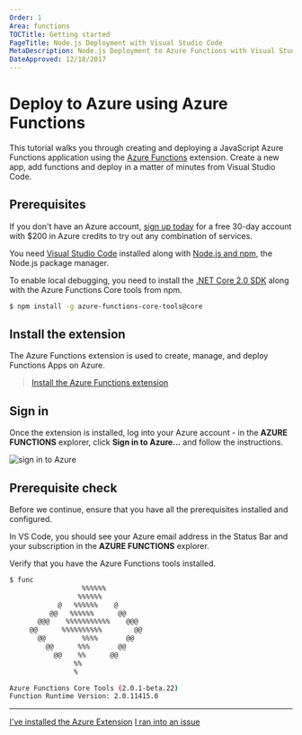 ```yaml
---
Order: 1
Area: functions
TOCTitle: Getting started
PageTitle: Node.js Deployment with Visual Studio Code
MetaDescription: Node.js Deployment to Azure Functions with Visual Studio Code
DateApproved: 12/18/2017
---
```

# Deploy to Azure using Azure Functions

This tutorial walks you through creating and deploying a JavaScript Azure Functions application using the [Azure Functions](https://marketplace.visualstudio.com/items?itemName=ms-azuretools.vscode-azurefunctions) extension. Create a new app, add functions and deploy in a matter of minutes from Visual Studio Code.

## Prerequisites

If you don't have an Azure account, [sign up today](https://azure.microsoft.com/en-us/free/?utm_source=campaign&utm_campaign=vscode-tutorial-node-git&mktingSource=vscode-tutorial-functions) for a free 30-day account with $200 in Azure credits to try out any combination of services.

You need [Visual Studio Code](https://code.visualstudio.com/) installed along with [Node.js and npm](https://nodejs.org/en/download), the Node.js package manager.

To enable local debugging, you need to install the [.NET Core 2.0 SDK](https://www.microsoft.com/net/core) along with the Azure Functions Core tools from npm.

```bash
$ npm install -g azure-functions-core-tools@core
```

## Install the extension

The Azure Functions extension is used to create, manage, and deploy Functions Apps on Azure.

> <a class="tutorial-install-extension-btn" href="vscode:extension/ms-azuretools.vscode-azurefunctions">Install the Azure Functions extension</a>

## Sign in

Once the extension is installed, log into your Azure account - in the **AZURE FUNCTIONS** explorer, click **Sign in to Azure...** and follow the instructions.

![sign in to Azure](images/functions-extension/sign-in.png)

## Prerequisite check

Before we continue, ensure that you have all the prerequisites installed and configured.

In VS Code, you should see your Azure email address in the Status Bar and your subscription in the **AZURE FUNCTIONS** explorer.

Verify that you have the Azure Functions tools installed.

```bash
$ func
                  %%%%%%
                 %%%%%%
            @   %%%%%%    @
          @@   %%%%%%      @@
       @@@    %%%%%%%%%%%    @@@
     @@      %%%%%%%%%%        @@
       @@         %%%%       @@
         @@      %%%       @@
           @@    %%      @@
                %%
                %

Azure Functions Core Tools (2.0.1-beta.22)
Function Runtime Version: 2.0.11415.0
```

----

<a class="tutorial-next-btn" href="/tutorials/functions-extension/create-app">I've installed the Azure Extension</a>
<a class="tutorial-feedback-btn" onclick="reportIssue('node-deployment-azurefunctions', 'getting-started')" href="javascript:void(0)">I ran into an issue</a>
